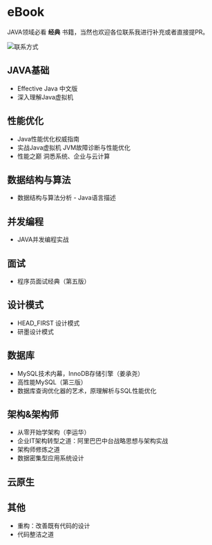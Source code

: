 # eBook

JAVA领域必看 **经典** 书籍，当然也欢迎各位联系我进行补充或者直接提PR。

![联系方式](https://b3logfile.com/file/2021/01/image-a3579d1a.png)

## JAVA基础

* Effective Java 中文版
* 深入理解Java虚拟机

## 性能优化

* Java性能优化权威指南
* 实战Java虚拟机 JVM故障诊断与性能优化
* 性能之巅 洞悉系统、企业与云计算

## 数据结构与算法

* 数据结构与算法分析 - Java语言描述

## 并发编程

* JAVA并发编程实战

## 面试

* 程序员面试经典（第五版）

## 设计模式

* HEAD_FIRST 设计模式
* 研墨设计模式

## 数据库

* MySQL技术内幕，InnoDB存储引擎（姜承尧）
* 高性能MySQL（第三版）
* 数据库查询优化器的艺术，原理解析与SQL性能优化

## 架构&架构师

* 从零开始学架构（李运华）
* 企业IT架构转型之道：阿里巴巴中台战略思想与架构实战
* 架构师修炼之道
* 数据密集型应用系统设计

## 云原生


## 其他

* 重构：改善既有代码的设计
* 代码整洁之道
